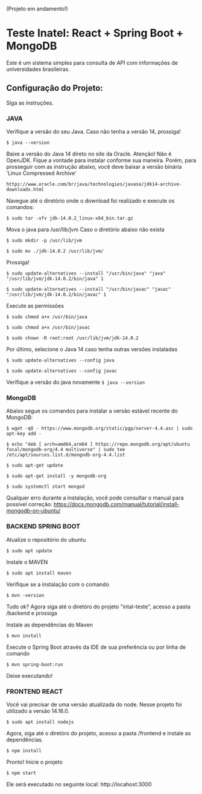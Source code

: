 (Projeto em andamento!)

# **Teste Inatel: React + Spring Boot + MongoDB**

Este é um sistema simples para consulta de API com informações de universidades brasileiras.


## **Configuração do Projeto:**

Siga as instruções.


### **JAVA**

Verifique a versão do seu Java. Caso não tenha a versão 14, prossiga!

`$ java --version`

Baixe a versão do Java 14 direto no site da Oracle. Atenção! Não é OpenJDK. Fique a vontade para instalar conforme sua maneira. Porém, para prosseguir com as instrução abaixo, você deve baixar a versão binária 'Linux Compressed Archive'

    https://www.oracle.com/br/java/technologies/javase/jdk14-archive-downloads.html

Navegue até o diretório onde o download foi realizado e execute os comandos:

`$ sudo tar -xfv jdk-14.0.2_linux-x64_bin.tar.gz`

Mova o java para /usr/lib/jvm
Caso o diretório abaixo não exista

`$ sudo mkdir -p /usr/lib/jvm `

`$ sudo mv ./jdk-14.0.2 /usr/lib/jvm/`

Prossiga!

`$ sudo update-alternatives --install "/usr/bin/java" "java" "/usr/lib/jvm/jdk-14.0.2/bin/java" 1 `

`$ sudo update-alternatives --install "/usr/bin/javac" "javac" "/usr/lib/jvm/jdk-14.0.2/bin/javac" 1`

Execute as permissões

`$ sudo chmod a+x /usr/bin/java`

`$ sudo chmod a+x /usr/bin/javac`

`$ sudo chown -R root:root /usr/lib/jvm/jdk-14.0.2`

Por último, selecione o Java 14 caso tenha outras versões instaladas

`$ sudo update-alternatives --config java`

`$ sudo update-alternatives --config javac`

Verifique a versão do java novamente
`$ java --version`


### **MongoDB**

Abaixo segue os comandos para instalar a versão estável recente do MongoDB:

`$ wget -qO - https://www.mongodb.org/static/pgp/server-4.4.asc | sudo apt-key add -`

`$ echo "deb [ arch=amd64,arm64 ] https://repo.mongodb.org/apt/ubuntu focal/mongodb-org/4.4 multiverse" | sudo tee /etc/apt/sources.list.d/mongodb-org-4.4.list`

`$ sudo apt-get update`

`$ sudo apt-get install -y mongodb-org`

`$ sudo systemctl start mongod`

Qualquer erro durante a instalação, você pode consultar o manual para possível correção: https://docs.mongodb.com/manual/tutorial/install-mongodb-on-ubuntu/


### **BACKEND SPRING BOOT**

Atualize o repositório do ubuntu

`$ sudo apt update`

Instale o MAVEN

`$ sudo apt install maven`

Verifique se a instalação com o comando

`$ mvn -version`

Tudo ok? Agora siga até o diretóro do projeto "intal-teste", acesso a pasta /backend e prossiga

Instale as dependências do Maven

`$ mvn install`

Execute o Spring Boot através da IDE de sua preferência ou por linha de comando

`$ mvn spring-boot:run`

Deixe executando!

### **FRONTEND REACT**

Você vai precisar de uma versão atualizada do node. Nesse projeto foi utilizado a versão 14.16.0.

`$ sudo apt install nodejs`

Agora, siga até o diretóro do projeto, acesso a pasta /frontend e instale as dependências.

`$ npm install`

Pronto! Inicie o projeto

`$ npm start`

Ele será executado no seguinte local: http://locahost:3000
